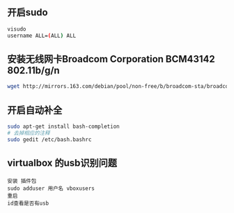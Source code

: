## 开启sudo
```bash
visudo
username ALL=(ALL) ALL  
```
## 安装无线网卡Broadcom Corporation BCM43142 802.11b/g/n
```bash
wget http://mirrors.163.com/debian/pool/non-free/b/broadcom-sta/broadcom-sta-dkms_6.30.223.271-8~bpo8+1_all.deb
```
## 开启自动补全
```bash
sudo apt-get install bash-completion
# 去掉相应的注释
sudo gedit /etc/bash.bashrc
```
## virtualbox 的usb识别问题
```
安装 插件包
sudo adduser 用户名 vboxusers
重启
id查看是否有usb
```
